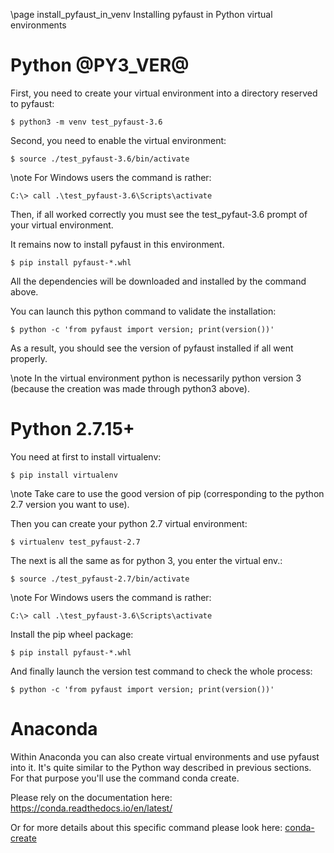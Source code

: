 \page install_pyfaust_in_venv Installing pyfaust in Python virtual environments

Python @PY3_VER@
================

First, you need to create your virtual environment into a directory reserved to pyfaust:

	$ python3 -m venv test_pyfaust-3.6

Second, you need to enable the virtual environment:

	$ source ./test_pyfaust-3.6/bin/activate

\note For Windows users the command is rather:

	C:\> call .\test_pyfaust-3.6\Scripts\activate

Then, if all worked correctly you must see the test_pyfaut-3.6 prompt of your virtual environment.

It remains now to install pyfaust in this environment.

	$ pip install pyfaust-*.whl

All the dependencies will be downloaded and installed by the command above.

You can launch this python command to validate the installation:

	$ python -c 'from pyfaust import version; print(version())'

As a result, you should see the version of pyfaust installed if all went properly.

\note In the virtual environment python is necessarily python version 3 (because the creation was made through python3 above).

Python 2.7.15+
=============

You need at first to install virtualenv:

	$ pip install virtualenv

\note Take care to use the good version of pip (corresponding to the python 2.7 version you want to use).

Then you can create your python 2.7 virtual environment:

	$ virtualenv test_pyfaust-2.7

The next is all the same as for python 3, you enter the virtual env.:

	$ source ./test_pyfaust-2.7/bin/activate

\note For Windows users the command is rather:

	C:\> call .\test_pyfaust-3.6\Scripts\activate

Install the pip wheel package:

	$ pip install pyfaust-*.whl

And finally launch the version test command to check the whole process:

	$ python -c 'from pyfaust import version; print(version())'


Anaconda
========

Within Anaconda you can also create virtual environments and use pyfaust into it. It's quite similar to the Python way described in previous sections. For that purpose you'll use the command conda create.

Please rely on the documentation here: https://conda.readthedocs.io/en/latest/

Or for more details about this specific command please look here: [conda-create](https://conda.io/projects/conda/en/latest/commands/create.html)
